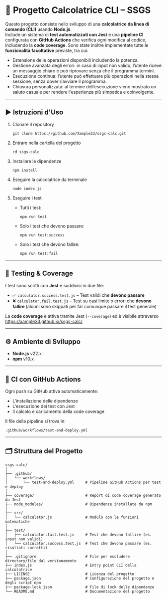 
# 🧮 Progetto Calcolatrice CLI – SSGS

Questo progetto consiste nello sviluppo di una **calcolatrice da linea di comando (CLI)** usando **Node.js**.  
Include un sistema di **test automatizzati con Jest** e una **pipeline CI** configurata con **GitHub Actions** che verifica ogni modifica al codice, includendo la **code coverage**.
Sono state inoltre implementate tutte le **funzionalità facoltative** previste, tra cui:

- Estensione delle operazioni disponibili includendo la potenza.
- Gestione avanzata degli errori: in caso di input non valido, l’utente riceve un messaggio chiaro e può riprovare senza che il programma termini.
- Esecuzione continua: l’utente può effettuare più operazioni nella stessa sessione, senza dover riavviare il programma.
- Chiusura personalizzata: al termine dell’esecuzione viene mostrato un saluto casuale per rendere l'esperienza più simpatica e coinvolgente.


---

## ▶️ Istruzioni d'Uso

1. Clonare il repository  
   ```
   git clone https://github.com/Xample33/ssgs-calc.git
   ```

2. Entrare nella cartella del progetto  
   ```
   cd ssgs-calc
   ```

3. Installare le dipendenze  
   ```
   npm install
   ```

4. Eseguire la calcolatrice da terminale  
   ```
   node index.js
   ```

5. Eseguire i test  
   - Tutti i test:  
     ```
     npm run test
     ```
   - Solo i test che devono passare:  
     ```
     npm run test:success
     ```
   - Solo i test che devono fallire:  
     ```
     npm run test:fail
     ```

---

## 🧪 Testing & Coverage

I test sono scritti con **Jest** e suddivisi in due file:

- ✅ `calculator.success.test.js` – Test validi che **devono passare**
- ❌ `calculator.fail.test.js` – Test su casi limite o errori che **devono fallire** (alcuni sono skippati per far comunque passare il test generale)

La **code coverage** è attiva tramite Jest (`--coverage`) ed è visibile attraverso https://xample33.github.io/ssgs-calc/

---

## ⚙️ Ambiente di Sviluppo

- **Node.js** v22.x  
- **npm** v10.x  

---

## 🔁 CI con GitHub Actions

Ogni push su GitHub attiva automaticamente:

- L'installazione delle dipendenze
- L'esecuzione dei test con Jest
- Il calcolo e caricamento della code coverage

Il file della pipeline si trova in:

```
.github/workflows/test-and-deploy.yml
```

---

## 🗂️ Struttura del Progetto

```
ssgs-calc/
│
├── .github/
│   └── workflows/
│       └── test-and-deploy.yml     # Pipeline GitHub Actions per test e deploy
│
├── coverage/                       # Report di code coverage generato da Jest
├── node_modules/                   # Dipendenze installate da npm
│
├── src/
│   └── calculator.js               # Modulo con le funzioni matematiche
│
├── test/
│   ├── calculator.fail.test.js     # Test che devono fallire (es. input non validi)
│   └── calculator.success.test.js  # Test che devono passare (es. risultati corretti)
│
├── .gitignore                      # File per escludere directory/file dal versionamento
├── index.js                        # Entry point CLI della calcolatrice
├── LICENSE                         # Licenza del progetto
├── package.json                    # Configurazione del progetto e degli script npm
├── package-lock.json               # File di lock delle dipendenze
└── README.md                       # Documentazione del progetto
```
